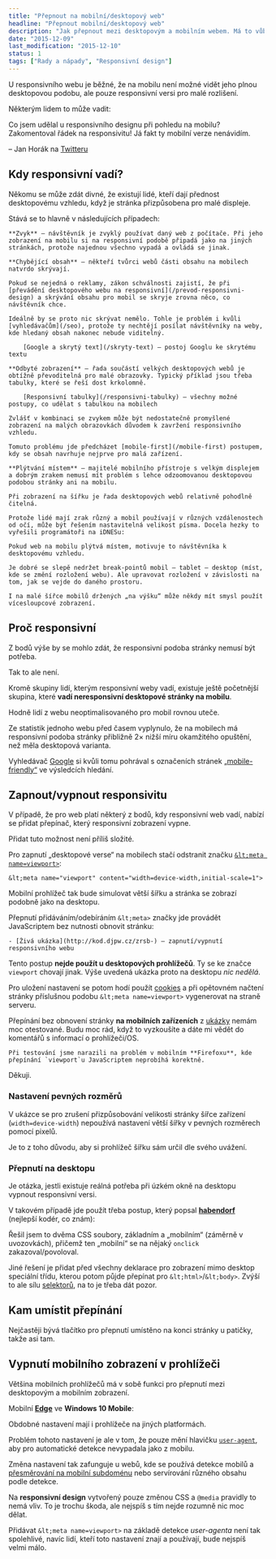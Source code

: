 ```yaml
---
title: "Přepnout na mobilní/desktopový web"
headline: "Přepnout mobilní/desktopový web"
description: "Jak přepnout mezi desktopovým a mobilním webem. Má to vůbec smysl?"
date: "2015-12-09"
last_modification: "2015-12-10"
status: 1
tags: ["Rady a nápady", "Responsivní design"]
---
```


U responsivního webu je běžné, že na mobilu není možné vidět jeho plnou desktopovou podobu, ale pouze responsivní versi pro malé rozlišení.

Některým lidem to může vadit:

  Co jsem udělal u responsivního designu při pohledu na mobilu? Zakomentoval řádek na responsivitu! Já fakt ty mobilní verze nenávidím.

  – Jan Horák na [Twitteru](https://twitter.com/domainsworld/status/674620474257768448)

## Kdy responsivní vadí?

Někomu se může zdát divné, že existují lidé, kteří dají přednost desktopovému vzhledu, když je stránka přizpůsobena pro malé displeje.

Stává se to hlavně v následujících případech:

    **Zvyk** – návštěvník je zvyklý používat daný web z počítače. Při jeho zobrazení na mobilu si na responsivní podobě připadá jako na jiných stránkách, protože najednou všechno vypadá a ovládá se jinak.

    **Chybějící obsah** – někteří tvůrci webů části obsahu na mobilech natvrdo skrývají.

    Pokud se nejedná o reklamy, zákon schválnosti zajistí, že při [převádění desktopového webu na responsivní](/prevod-responsivni-design) a skrývání obsahu pro mobil se skryje zrovna něco, co návštěvník chce.

    Ideálně by se proto nic skrývat nemělo. Tohle je problém i kvůli [vyhledávačům](/seo), protože ty nechtějí posílat návštěvníky na weby, kde hledaný obsah nakonec nebude viditelný.

        [Google a skrytý text](/skryty-text) – postoj Googlu ke skrytému textu

    **Odbyté zobrazení** – řada součástí velkých desktopových webů je obtížně převoditelná pro malé obrazovky. Typický příklad jsou třeba tabulky, které se řeší dost krkolomně.

        [Responsivní tabulky](/responsivni-tabulky) – všechny možné postupy, co udělat s tabulkou na mobilech

    Zvlášť v kombinaci se zvykem může být nedostatečně promyšlené zobrazení na malých obrazovkách důvodem k zavržení responsivního vzhledu.

    Tomuto problému jde předcházet [mobile-first](/mobile-first) postupem, kdy se obsah navrhuje nejprve pro malá zařízení.

    **Plýtvání místem** – majitelé mobilního přístroje s velkým displejem a dobrým zrakem nemusí mít problém s lehce odzoomovanou desktopovou podobou stránky ani na mobilu.

    Při zobrazení na šířku je řada desktopových webů relativně pohodlně čitelná.

    Protože lidé mají zrak různý a mobil používají v různých vzdálenostech od očí, může být řešením nastavitelná velikost písma. Docela hezky to vyřešili programátoři na iDNESu:

    Pokud web na mobilu plýtvá místem, motivuje to návštěvníka k desktopovému vzhledu.

    Je dobré se slepě nedržet break-pointů mobil – tablet – desktop (míst, kde se změní rozložení webu). Ale upravovat rozložení v závislosti na tom, jak se vejde do daného prostoru.

    I na malé šířce mobilů držených „na výšku“ může někdy mít smysl použít vícesloupcové zobrazení.

## Proč responsivní

Z bodů výše by se mohlo zdát, že responsivní podoba stránky nemusí být potřeba.

Tak to ale není.

Kromě skupiny lidí, kterým responsivní weby vadí, existuje ještě početnější skupina, které **vadí neresponsivní desktopové stránky na mobilu**.

  Hodně lidí z webu neoptimalisovaného pro mobil rovnou uteče.

Ze statistik jednoho webu před časem vyplynulo, že na mobilech má responsivní podoba stránky přibližně 2× nižší míru okamžitého opuštění, než měla desktopová varianta.

Vyhledávač [Google](/google) si kvůli tomu pohrával s označeních stránek [„mobile-friendly“](/google-mobile-friendly) ve výsledcích hledání.

## Zapnout/vypnout responsivitu

V případě, že pro web platí některý z bodů, kdy responsivní web vadí, nabízí se přidat přepínač, který responsivní zobrazení vypne.

Přidat tuto možnost není příliš složité.

Pro zapnutí „desktopové verse“ na mobilech stačí odstranit značku 
  [`&lt;meta name=viewport>`](/meta-viewport):

```
&lt;meta name="viewport" content="width=device-width,initial-scale=1">
```

Mobilní prohlížeč tak bude simulovat větší šířku a stránka se zobrazí podobně jako na desktopu.

Přepnutí přidáváním/odebíráním `&lt;meta>` značky jde provádět JavaScriptem bez nutnosti obnovit stránku:

    - [Živá ukázka](http://kod.djpw.cz/zrsb-) – zapnutí/vypnutí responsivního webu

Tento postup **nejde použít u desktopových prohlížečů**. Ty se ke značce `viewport` chovají jinak. Výše uvedená ukázka proto na desktopu *nic nedělá*.

Pro uložení nastavení se potom hodí použít [cookies](/cookies) a při opětovném načtení stránky příslušnou podobu `&lt;meta name=viewport>` vygenerovat na straně serveru.

  Přepínání bez obnovení stránky **na mobilních zařízeních** z [ukázky](http://kod.djpw.cz/zrsb-) nemám moc otestované. Budu moc rád, když to vyzkoušíte a dáte mi vědět do komentářů s informací o prohlížeči/OS.

    Při testování jsme narazili na problém v mobilním **Firefoxu**, kde přepínání `viewport`u JavaScriptem neprobíhá korektně.

  Děkuji.

### Nastavení pevných rozměrů

V ukázce se pro zrušení přizpůsobování velikosti stránky šířce zařízení (`width=device-width`) nepoužívá nastavení větší šířky v pevných rozměrech pomocí pixelů.

Je to z toho důvodu, aby si prohlížeč šířku sám určil dle svého uvážení.

### Přepnutí na desktopu

Je otázka, jestli existuje reálná potřeba při úzkém okně na desktopu vypnout responsivní versi.

V takovém případě jde použít třeba postup, který popsal [**habendorf**](http://www.1-webdesign.cz/) (nejlepší kodér, co znám):

  Řešil jsem to dvěma CSS soubory, základním a „mobilním“ (záměrně v uvozovkách), přičemž ten „mobilní“ se na nějaký `onclick` zakazoval/povoloval.

Jiné řešení je přidat před všechny deklarace pro zobrazení mimo desktop speciální třídu, kterou potom půjde přepínat pro `&lt;html>`/`&lt;body>`. Zvýší to ale sílu [selektorů](/css-selektory), na to je třeba dát pozor.

## Kam umístit přepínání

Nejčastěji bývá tlačítko pro přepnutí umístěno na konci stránky u patičky, takže asi tam.

## Vypnutí mobilního zobrazení v prohlížeči

Většina mobilních prohlížečů má v sobě funkci pro přepnutí mezi desktopovým a mobilním zobrazení.

Mobilní [**Edge**](/edge-mobile) ve **Windows 10 Mobile**:

Obdobné nastavení mají i prohlížeče na jiných platformách.

Problém tohoto nastavení je ale v tom, že pouze mění hlavičku [`user-agent`](/ua), aby pro automatické detekce nevypadala jako z mobilu.

Změna nastavení tak zafunguje u webů, kde se používá detekce mobilů a [přesměrování na mobilní subdoménu](/mobilni-web-url) nebo servírování různého obsahu podle detekce.

Na **responsivní design** vytvořený pouze změnou CSS a `@media` pravidly to nemá vliv. To je trochu škoda, ale nejspíš s tím nejde rozumně nic moc dělat.

Přidávat `&lt;meta name=viewport>` na základě detekce *user-agenta* není tak spolehlivé, navíc lidí, kteří toto nastavení znají a používají, bude nejspíš velmi málo.